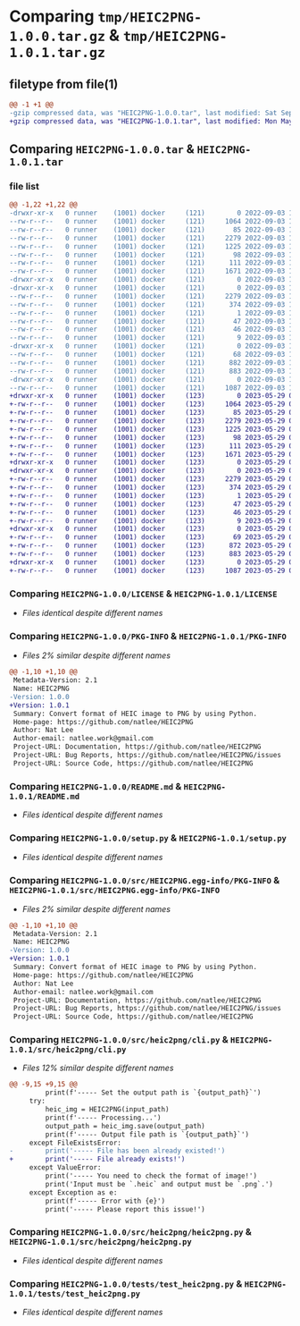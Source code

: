# Comparing `tmp/HEIC2PNG-1.0.0.tar.gz` & `tmp/HEIC2PNG-1.0.1.tar.gz`

## filetype from file(1)

```diff
@@ -1 +1 @@
-gzip compressed data, was "HEIC2PNG-1.0.0.tar", last modified: Sat Sep  3 18:48:14 2022, max compression
+gzip compressed data, was "HEIC2PNG-1.0.1.tar", last modified: Mon May 29 05:06:09 2023, max compression
```

## Comparing `HEIC2PNG-1.0.0.tar` & `HEIC2PNG-1.0.1.tar`

### file list

```diff
@@ -1,22 +1,22 @@
-drwxr-xr-x   0 runner    (1001) docker     (121)        0 2022-09-03 18:48:14.365208 HEIC2PNG-1.0.0/
--rw-r--r--   0 runner    (1001) docker     (121)     1064 2022-09-03 18:48:06.000000 HEIC2PNG-1.0.0/LICENSE
--rw-r--r--   0 runner    (1001) docker     (121)       85 2022-09-03 18:48:06.000000 HEIC2PNG-1.0.0/MANIFEST.in
--rw-r--r--   0 runner    (1001) docker     (121)     2279 2022-09-03 18:48:14.365208 HEIC2PNG-1.0.0/PKG-INFO
--rw-r--r--   0 runner    (1001) docker     (121)     1225 2022-09-03 18:48:06.000000 HEIC2PNG-1.0.0/README.md
--rw-r--r--   0 runner    (1001) docker     (121)       98 2022-09-03 18:48:06.000000 HEIC2PNG-1.0.0/pyproject.toml
--rw-r--r--   0 runner    (1001) docker     (121)      111 2022-09-03 18:48:14.365208 HEIC2PNG-1.0.0/setup.cfg
--rw-r--r--   0 runner    (1001) docker     (121)     1671 2022-09-03 18:48:06.000000 HEIC2PNG-1.0.0/setup.py
-drwxr-xr-x   0 runner    (1001) docker     (121)        0 2022-09-03 18:48:14.361207 HEIC2PNG-1.0.0/src/
-drwxr-xr-x   0 runner    (1001) docker     (121)        0 2022-09-03 18:48:14.365208 HEIC2PNG-1.0.0/src/HEIC2PNG.egg-info/
--rw-r--r--   0 runner    (1001) docker     (121)     2279 2022-09-03 18:48:14.000000 HEIC2PNG-1.0.0/src/HEIC2PNG.egg-info/PKG-INFO
--rw-r--r--   0 runner    (1001) docker     (121)      374 2022-09-03 18:48:14.000000 HEIC2PNG-1.0.0/src/HEIC2PNG.egg-info/SOURCES.txt
--rw-r--r--   0 runner    (1001) docker     (121)        1 2022-09-03 18:48:14.000000 HEIC2PNG-1.0.0/src/HEIC2PNG.egg-info/dependency_links.txt
--rw-r--r--   0 runner    (1001) docker     (121)       47 2022-09-03 18:48:14.000000 HEIC2PNG-1.0.0/src/HEIC2PNG.egg-info/entry_points.txt
--rw-r--r--   0 runner    (1001) docker     (121)       46 2022-09-03 18:48:14.000000 HEIC2PNG-1.0.0/src/HEIC2PNG.egg-info/requires.txt
--rw-r--r--   0 runner    (1001) docker     (121)        9 2022-09-03 18:48:14.000000 HEIC2PNG-1.0.0/src/HEIC2PNG.egg-info/top_level.txt
-drwxr-xr-x   0 runner    (1001) docker     (121)        0 2022-09-03 18:48:14.365208 HEIC2PNG-1.0.0/src/heic2png/
--rw-r--r--   0 runner    (1001) docker     (121)       68 2022-09-03 18:48:06.000000 HEIC2PNG-1.0.0/src/heic2png/__init__.py
--rw-r--r--   0 runner    (1001) docker     (121)      882 2022-09-03 18:48:06.000000 HEIC2PNG-1.0.0/src/heic2png/cli.py
--rw-r--r--   0 runner    (1001) docker     (121)      883 2022-09-03 18:48:06.000000 HEIC2PNG-1.0.0/src/heic2png/heic2png.py
-drwxr-xr-x   0 runner    (1001) docker     (121)        0 2022-09-03 18:48:14.365208 HEIC2PNG-1.0.0/tests/
--rw-r--r--   0 runner    (1001) docker     (121)     1087 2022-09-03 18:48:06.000000 HEIC2PNG-1.0.0/tests/test_heic2png.py
+drwxr-xr-x   0 runner    (1001) docker     (123)        0 2023-05-29 05:06:08.998602 HEIC2PNG-1.0.1/
+-rw-r--r--   0 runner    (1001) docker     (123)     1064 2023-05-29 05:05:56.000000 HEIC2PNG-1.0.1/LICENSE
+-rw-r--r--   0 runner    (1001) docker     (123)       85 2023-05-29 05:05:56.000000 HEIC2PNG-1.0.1/MANIFEST.in
+-rw-r--r--   0 runner    (1001) docker     (123)     2279 2023-05-29 05:06:08.998602 HEIC2PNG-1.0.1/PKG-INFO
+-rw-r--r--   0 runner    (1001) docker     (123)     1225 2023-05-29 05:05:56.000000 HEIC2PNG-1.0.1/README.md
+-rw-r--r--   0 runner    (1001) docker     (123)       98 2023-05-29 05:05:56.000000 HEIC2PNG-1.0.1/pyproject.toml
+-rw-r--r--   0 runner    (1001) docker     (123)      111 2023-05-29 05:06:08.998602 HEIC2PNG-1.0.1/setup.cfg
+-rw-r--r--   0 runner    (1001) docker     (123)     1671 2023-05-29 05:05:56.000000 HEIC2PNG-1.0.1/setup.py
+drwxr-xr-x   0 runner    (1001) docker     (123)        0 2023-05-29 05:06:08.990602 HEIC2PNG-1.0.1/src/
+drwxr-xr-x   0 runner    (1001) docker     (123)        0 2023-05-29 05:06:08.994602 HEIC2PNG-1.0.1/src/HEIC2PNG.egg-info/
+-rw-r--r--   0 runner    (1001) docker     (123)     2279 2023-05-29 05:06:08.000000 HEIC2PNG-1.0.1/src/HEIC2PNG.egg-info/PKG-INFO
+-rw-r--r--   0 runner    (1001) docker     (123)      374 2023-05-29 05:06:08.000000 HEIC2PNG-1.0.1/src/HEIC2PNG.egg-info/SOURCES.txt
+-rw-r--r--   0 runner    (1001) docker     (123)        1 2023-05-29 05:06:08.000000 HEIC2PNG-1.0.1/src/HEIC2PNG.egg-info/dependency_links.txt
+-rw-r--r--   0 runner    (1001) docker     (123)       47 2023-05-29 05:06:08.000000 HEIC2PNG-1.0.1/src/HEIC2PNG.egg-info/entry_points.txt
+-rw-r--r--   0 runner    (1001) docker     (123)       46 2023-05-29 05:06:08.000000 HEIC2PNG-1.0.1/src/HEIC2PNG.egg-info/requires.txt
+-rw-r--r--   0 runner    (1001) docker     (123)        9 2023-05-29 05:06:08.000000 HEIC2PNG-1.0.1/src/HEIC2PNG.egg-info/top_level.txt
+drwxr-xr-x   0 runner    (1001) docker     (123)        0 2023-05-29 05:06:08.998602 HEIC2PNG-1.0.1/src/heic2png/
+-rw-r--r--   0 runner    (1001) docker     (123)       69 2023-05-29 05:05:56.000000 HEIC2PNG-1.0.1/src/heic2png/__init__.py
+-rw-r--r--   0 runner    (1001) docker     (123)      872 2023-05-29 05:05:56.000000 HEIC2PNG-1.0.1/src/heic2png/cli.py
+-rw-r--r--   0 runner    (1001) docker     (123)      883 2023-05-29 05:05:56.000000 HEIC2PNG-1.0.1/src/heic2png/heic2png.py
+drwxr-xr-x   0 runner    (1001) docker     (123)        0 2023-05-29 05:06:08.998602 HEIC2PNG-1.0.1/tests/
+-rw-r--r--   0 runner    (1001) docker     (123)     1087 2023-05-29 05:05:56.000000 HEIC2PNG-1.0.1/tests/test_heic2png.py
```

### Comparing `HEIC2PNG-1.0.0/LICENSE` & `HEIC2PNG-1.0.1/LICENSE`

 * *Files identical despite different names*

### Comparing `HEIC2PNG-1.0.0/PKG-INFO` & `HEIC2PNG-1.0.1/PKG-INFO`

 * *Files 2% similar despite different names*

```diff
@@ -1,10 +1,10 @@
 Metadata-Version: 2.1
 Name: HEIC2PNG
-Version: 1.0.0
+Version: 1.0.1
 Summary: Convert format of HEIC image to PNG by using Python.
 Home-page: https://github.com/natlee/HEIC2PNG
 Author: Nat Lee
 Author-email: natlee.work@gmail.com
 Project-URL: Documentation, https://github.com/natlee/HEIC2PNG
 Project-URL: Bug Reports, https://github.com/natlee/HEIC2PNG/issues
 Project-URL: Source Code, https://github.com/natlee/HEIC2PNG
```

### Comparing `HEIC2PNG-1.0.0/README.md` & `HEIC2PNG-1.0.1/README.md`

 * *Files identical despite different names*

### Comparing `HEIC2PNG-1.0.0/setup.py` & `HEIC2PNG-1.0.1/setup.py`

 * *Files identical despite different names*

### Comparing `HEIC2PNG-1.0.0/src/HEIC2PNG.egg-info/PKG-INFO` & `HEIC2PNG-1.0.1/src/HEIC2PNG.egg-info/PKG-INFO`

 * *Files 2% similar despite different names*

```diff
@@ -1,10 +1,10 @@
 Metadata-Version: 2.1
 Name: HEIC2PNG
-Version: 1.0.0
+Version: 1.0.1
 Summary: Convert format of HEIC image to PNG by using Python.
 Home-page: https://github.com/natlee/HEIC2PNG
 Author: Nat Lee
 Author-email: natlee.work@gmail.com
 Project-URL: Documentation, https://github.com/natlee/HEIC2PNG
 Project-URL: Bug Reports, https://github.com/natlee/HEIC2PNG/issues
 Project-URL: Source Code, https://github.com/natlee/HEIC2PNG
```

### Comparing `HEIC2PNG-1.0.0/src/heic2png/cli.py` & `HEIC2PNG-1.0.1/src/heic2png/cli.py`

 * *Files 12% similar despite different names*

```diff
@@ -9,15 +9,15 @@
         print(f'----- Set the output path is `{output_path}`')
     try:
         heic_img = HEIC2PNG(input_path)
         print(f'----- Processing...')
         output_path = heic_img.save(output_path)
         print(f'----- Output file path is `{output_path}`')
     except FileExistsError:
-        print('----- File has been already existed!')
+        print('----- File already exists!')
     except ValueError:
         print('----- You need to check the format of image!')
         print('Input must be `.heic` and output must be `.png`.')
     except Exception as e:
         print(f'----- Error with {e}')
         print('----- Please report this issue!')
```

### Comparing `HEIC2PNG-1.0.0/src/heic2png/heic2png.py` & `HEIC2PNG-1.0.1/src/heic2png/heic2png.py`

 * *Files identical despite different names*

### Comparing `HEIC2PNG-1.0.0/tests/test_heic2png.py` & `HEIC2PNG-1.0.1/tests/test_heic2png.py`

 * *Files identical despite different names*

